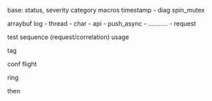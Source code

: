 
base: status, severity category
macros
timestamp
	- diag
spin_mutex

arraybuf
log
	- thread
	- char
	- api
	- push_async
	- ...........
	- request

test
sequence (request/correlation)
usage

tag

conf
flight

ring

then
